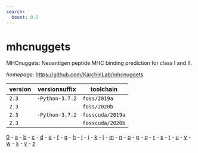 ```yaml
---
search:
  boost: 0.5
---
```

# mhcnuggets

MHCnuggets: Neoantigen peptide MHC binding prediction for class I and II.

*homepage*: <https://github.com/KarchinLab/mhcnuggets>

version | versionsuffix | toolchain
--------|---------------|----------
``2.3`` | ``-Python-3.7.2`` | ``foss/2019a``
``2.3`` |  | ``foss/2020b``
``2.3`` | ``-Python-3.7.2`` | ``fosscuda/2019a``
``2.3`` |  | ``fosscuda/2020b``

[0](../0/index.md) - [a](../a/index.md) - [b](../b/index.md) - [c](../c/index.md) - [d](../d/index.md) - [e](../e/index.md) - [f](../f/index.md) - [g](../g/index.md) - [h](../h/index.md) - [i](../i/index.md) - [j](../j/index.md) - [k](../k/index.md) - [l](../l/index.md) - [m](../m/index.md) - [n](../n/index.md) - [o](../o/index.md) - [p](../p/index.md) - [q](../q/index.md) - [r](../r/index.md) - [s](../s/index.md) - [t](../t/index.md) - [u](../u/index.md) - [v](../v/index.md) - [w](../w/index.md) - [x](../x/index.md) - [y](../y/index.md) - [z](../z/index.md)

